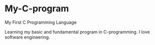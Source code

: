 # My-C-program
My First C Programming Language

Learning my basic and fundamental program in C-programming.
I love software engineering.
